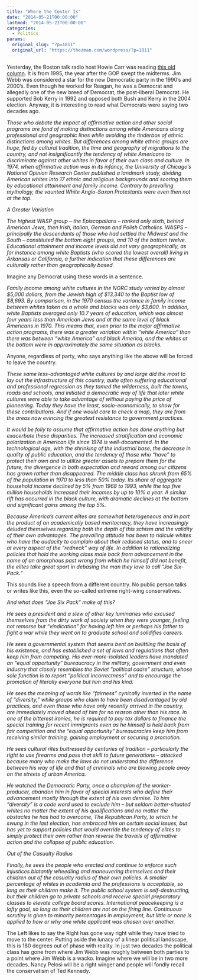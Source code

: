 ```yaml
---
title: "Where the Center Is"
date: "2014-05-21T00:00:00"
lastmod: "2014-05-21T00:00:00"
categories:
  - Politics
params:
  original_slug: "?p=1811"
  original_url: "https://thezman.com/wordpress/?p=1811"
---
```


Yesterday, the Boston talk radio host Howie Carr was reading <a
href="http://www.jameswebb.com/articles/economic-fairness-social-justice/in-defense-of-joe-six-pack"
rel="noopener noreferrer" target="_blank">this old column</a>. It is
from 1995, the year after the GOP swept the midterms. Jim Webb was
considered a star for the new Democratic party in the 1990’s and 2000’s.
Even though he worked for Reagan, he was a Democrat and allegedly one of
the new breed of Democrat, the post-liberal Democrat. He supported Bob
Kerry in 1992 and opposed both Bush and Kerry in the 2004 election.
Anyway, it is interesting to read what Democrats were saying two decades
ago.

*Those who debate the impact of affirmative action and other social
programs are fond of making distinctions among white Americans along
professional and geographic lines while avoiding the tinderbox of ethnic
distinctions among whites. But differences among white ethnic groups are
huge, fed by cultural tradition, the time and geography of migrations to
the country, and not insignificantly the tendency of white Americans to
discriminate against other whites in favor of their own class and
culture. In 1974, when affirmative action was in its infancy, the
University of Chicago’s National Opinion Research Center published a
landmark study, dividing American whites into 17 ethnic and religious
backgrounds and scoring them by educational attainment and family
income. Contrary to prevailing mythology, the vaunted White Anglo-Saxon
Protestants were even then not at the top.*

*A Greater Variation*

*The highest WASP group – the Episcopalians – ranked only sixth, behind
American Jews, then Irish, Italian, German and Polish Catholics. WASPS –
principally the descendants of those who had settled the Midwest and the
South – constituted the bottom eight groups, and 10 of the bottom
twelve. Educational attainment and income levels did not vary
geographically, as for instance among white Baptists (who scored the
lowest overall) living in Arkansas or California, a further indication
that these differences are culturally rather than geographically based.*

Imagine any Democrat using these words in a sentence.

*Family income among white cultures in the NORC study varied by almost
$5,000 dollars, from the Jewish high of $13,340 to the Baptist low of
$8,693. By comparison, in the 1970 census the variance in family income
between whites taken as a whole and blacks was only $3,600. In addition,
white Baptists averaged only 10.7 years of education, which was almost
four years less than American Jews and at the same level of black
Americans in 1970. This means that, even prior to the major affirmative
action programs, there was a greater variation within “white America”
than there was between “white America” and black America, and the whites
at the bottom were in approximately the same situation as blacks.*

Anyone, regardless of party, who says anything like the above will be
forced to leave the country.

*These same less-advantaged white cultures by and large did the most to
lay out the infrastructure of this country, quite often suffering
educational and professional regression as they tamed the wilderness,
built the towns, roads and schools, and initiated a democratic way of
life that later white cultures were able to take advantage of without
paying the price of pioneering. Today they have the least,
socio-economically, to show for these contributions. And if one would
care to check a map, they are from the areas now evincing the greatest
resistance to government practices.*

*It would be folly to assume that affirmative action has done anything
but exacerbate these disparities. The increased stratification and
economic polarization in American life since 1974 is well-documented. In
the technological age, with the shrinking of the industrial base, the
decrease in quality of public education, and the tendency of those who
“have” to protect their own and to utilize greater assets to prepare
them for the future, the divergence in both expectation and reward among
our citizens has grown rather than disappeared. The middle class has
shrunk from 65% of the population in 1970 to less than 50% today. Its
share of aggregate household income declined by 5% from 1968 to 1993,
while the top five million households increased their incomes by up to
10% a year. A similar rift has occurred in the black culture, with
dramatic declines at the bottom and significant gains among the top 5%.*

*Because America’s current elites are somewhat heterogeneous and in part
the product of an academically based meritocracy, they have increasingly
deluded themselves regarding both the depth of this schism and the
validity of their own advantages. The prevailing attitude has been to
ridicule whites who have the audacity to complain about their reduced
status, and to sneer at every aspect of the “redneck” way of life. In
addition to rationalizing policies that hold the working class male back
from advancement in the name of an amorphous past wrong from which he
himself did not benefit, the elites take great sport in debasing the man
they love to call “Joe Six-Pack.”*

This sounds like a speech from a different country. No public person
talks or writes like this, even the so-called extreme right-wing
conservatives.

*And what does “Joe Six Pack” make of this?*

*He sees a president and a slew of other key luminaries who excused
themselves from the dirty work of society when they were younger,
feeling not remorse but “vindication” for having left him or perhaps his
father to fight a war while they went on to graduate school and
solidifies careers.*

*He sees a governmental system that seems bent on belittling the basis
of his existence, and has established a set of laws and regulations that
often keep him from competing. His ever-more-isolated leaders have
mandated an “equal opportunity” bureaucracy in the military, government
and even industry that closely resembles the Soviet “political cadre”
structure, whose sole function is to report “political incorrectness”
and to encourage the promotion of literally everyone but him and his
kind.*

*He sees the meaning of words like “fairness” cynically inverted in the
name of “diversity,” while groups who claim to have been disadvantaged
by old practices, and even those who have only recently arrived in the
country, are immediately moved ahead of him for no reason other than his
race. In one of the bitterest ironies, he is required to pay tax dollars
to finance the special training for recent immigrants even as he himself
is held back from fair competition and the “equal opportunity”
bureaucracies keep him from receiving similar training, gaining
employment or securing a promotion.*

*He sees cultural rites buttressed by centuries of tradition –
particularly the right to use firearms and pass that skill to future
generations – attacked because many who make the laws do not understand
the difference between his way of life and that of criminals who are
blowing people away on the streets of urban America.*

*He watched the Democratic Party, once a champion of the
worker-producer, abandon him in favor of special interests who define
their advancement mostly through the extent of his own demise. To him
“diversity” is a code word used to exclude him – but seldom
better-situated whites no matter the extent of his qualifications and no
matter the obstacles he has had to overcome, The Republican Party, to
which he swung in the last election, has embraced him on certain social
issues, but has yet to support policies that would override the tendency
of elites to simply protect their own rather than reverse the travails
of affirmative action and the collapse of public education.*

*Out of the Casualty Radius*

*Finally, he sees the people who erected and continue to enforce such
injustices blatantly wheedling and maneuvering themselves and their
children out of the casualty radius of their own policies. A smaller
percentage of whites in academia and the professions is acceptable, so
long as their children make it. The public school system is
self-destructing, but their children go to private schools and receive
special preparatory classes to elevate college board scores.
International peacekeeping is a lofty goal, so long as their children
are not on the firing line. Continuous scrutiny is given to minority
percentages in employment, but little or none is applied to how or why
one white applicant was chosen over another.*

The Left likes to say the Right has gone way right while they have tried
to move to the center. Putting aside the lunacy of a linear political
landscape, this is 180 degrees out of phase with reality. In just two
decades the political class has gone from where Jim Webb was roughly
between both parties to a point where Jim Webb is a wacko. Imagine where
we will be in two more decades. Nancy Pelosi will be a right winger and
people will fondly recall the conservatism of Ted Kennedy.

 
